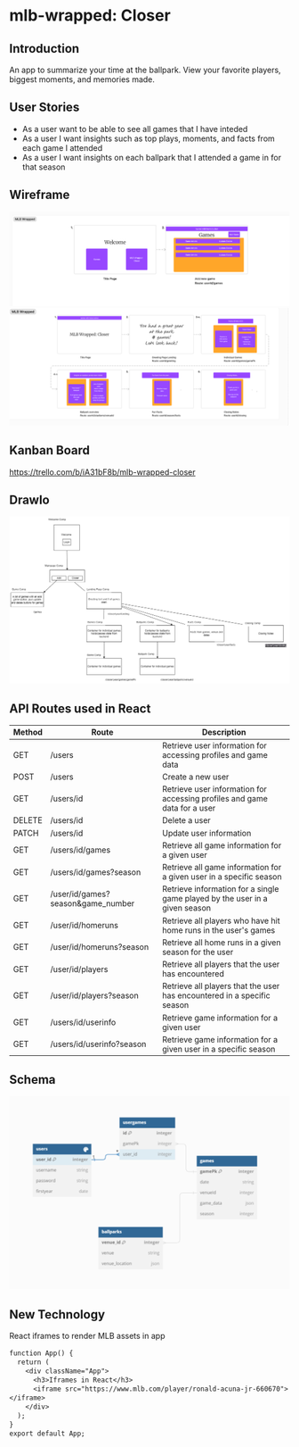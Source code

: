 # mlb-wrapped: Closer

## Introduction
An app to summarize your time at the ballpark. View your favorite players, biggest moments, and memories made. 

## User Stories
- As a user want to be able to see all games that I have inteded 
- As a user I want insights such as top plays, moments, and facts from each game I attended 
- As a user I want insights on each ballpark that I attended a game in for that season

## Wireframe
![Alt text](games.png) 
![Alt text](closer.png)
## Kanban Board
https://trello.com/b/iA31bF8b/mlb-wrapped-closer

## DrawIo
![Alt text](drawio.png)

## API Routes used in React
| Method | Route                             | Description                                                                 |
|--------|-----------------------------------|-----------------------------------------------------------------------------|
| GET    | /users                            | Retrieve user information for accessing profiles and game data              |
| POST   | /users                            | Create a new user                                                           |
| GET    | /users/id                         | Retrieve user information for accessing profiles and game data for a user   |
| DELETE | /users/id                         | Delete a user                                                               |
| PATCH  | /users/id                         | Update user information                                                     |
| GET    | /users/id/games                   | Retrieve all game information for a given user                              |
| GET    | /users/id/games?season            | Retrieve all game information for a given user in a specific season         |
| GET    | /user/id/games?season&game_number | Retrieve information for a single game played by the user in a given season |
| GET    | /user/id/homeruns                 | Retrieve all players who have hit home runs in the user's games             |
| GET    | /user/id/homeruns?season          | Retrieve all home runs in a given season for the user                       |
| GET    | /user/id/players                  | Retrieve all players that the user has encountered                          |
| GET    | /user/id/players?season           | Retrieve all players that the user has encountered in a specific season     |
| GET    | /users/id/userinfo                | Retrieve game information for a given user                                  |
| GET    | /users/id/userinfo?season         | Retrieve game information for a given user in a specific season             |


## Schema
![Alt text](schema.PNG)

## New Technology
React iframes to render MLB assets in app 

```
function App() {
  return (
    <div className="App">
      <h3>Iframes in React</h3>
      <iframe src="https://www.mlb.com/player/ronald-acuna-jr-660670"></iframe>
    </div>
  );
}
export default App;
```